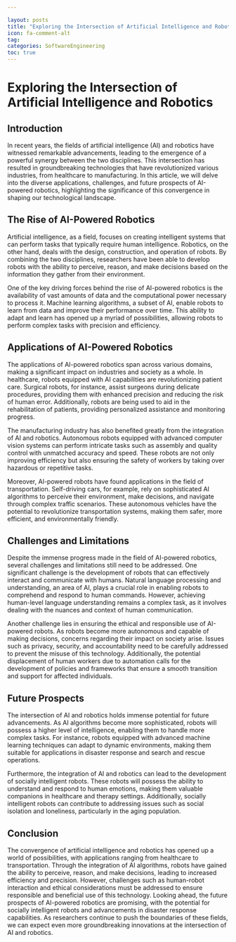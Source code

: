 ```yaml
---

layout: posts
title: "Exploring the Intersection of Artificial Intelligence and Robotics"
icon: fa-comment-alt
tag:      
categories: SoftwareEngineering
toc: true
---
```




# Exploring the Intersection of Artificial Intelligence and Robotics

## Introduction

In recent years, the fields of artificial intelligence (AI) and robotics have witnessed remarkable advancements, leading to the emergence of a powerful synergy between the two disciplines. This intersection has resulted in groundbreaking technologies that have revolutionized various industries, from healthcare to manufacturing. In this article, we will delve into the diverse applications, challenges, and future prospects of AI-powered robotics, highlighting the significance of this convergence in shaping our technological landscape.

## The Rise of AI-Powered Robotics

Artificial intelligence, as a field, focuses on creating intelligent systems that can perform tasks that typically require human intelligence. Robotics, on the other hand, deals with the design, construction, and operation of robots. By combining the two disciplines, researchers have been able to develop robots with the ability to perceive, reason, and make decisions based on the information they gather from their environment.

One of the key driving forces behind the rise of AI-powered robotics is the availability of vast amounts of data and the computational power necessary to process it. Machine learning algorithms, a subset of AI, enable robots to learn from data and improve their performance over time. This ability to adapt and learn has opened up a myriad of possibilities, allowing robots to perform complex tasks with precision and efficiency.

## Applications of AI-Powered Robotics

The applications of AI-powered robotics span across various domains, making a significant impact on industries and society as a whole. In healthcare, robots equipped with AI capabilities are revolutionizing patient care. Surgical robots, for instance, assist surgeons during delicate procedures, providing them with enhanced precision and reducing the risk of human error. Additionally, robots are being used to aid in the rehabilitation of patients, providing personalized assistance and monitoring progress.

The manufacturing industry has also benefited greatly from the integration of AI and robotics. Autonomous robots equipped with advanced computer vision systems can perform intricate tasks such as assembly and quality control with unmatched accuracy and speed. These robots are not only improving efficiency but also ensuring the safety of workers by taking over hazardous or repetitive tasks.

Moreover, AI-powered robots have found applications in the field of transportation. Self-driving cars, for example, rely on sophisticated AI algorithms to perceive their environment, make decisions, and navigate through complex traffic scenarios. These autonomous vehicles have the potential to revolutionize transportation systems, making them safer, more efficient, and environmentally friendly.

## Challenges and Limitations

Despite the immense progress made in the field of AI-powered robotics, several challenges and limitations still need to be addressed. One significant challenge is the development of robots that can effectively interact and communicate with humans. Natural language processing and understanding, an area of AI, plays a crucial role in enabling robots to comprehend and respond to human commands. However, achieving human-level language understanding remains a complex task, as it involves dealing with the nuances and context of human communication.

Another challenge lies in ensuring the ethical and responsible use of AI-powered robots. As robots become more autonomous and capable of making decisions, concerns regarding their impact on society arise. Issues such as privacy, security, and accountability need to be carefully addressed to prevent the misuse of this technology. Additionally, the potential displacement of human workers due to automation calls for the development of policies and frameworks that ensure a smooth transition and support for affected individuals.

## Future Prospects

The intersection of AI and robotics holds immense potential for future advancements. As AI algorithms become more sophisticated, robots will possess a higher level of intelligence, enabling them to handle more complex tasks. For instance, robots equipped with advanced machine learning techniques can adapt to dynamic environments, making them suitable for applications in disaster response and search and rescue operations.

Furthermore, the integration of AI and robotics can lead to the development of socially intelligent robots. These robots will possess the ability to understand and respond to human emotions, making them valuable companions in healthcare and therapy settings. Additionally, socially intelligent robots can contribute to addressing issues such as social isolation and loneliness, particularly in the aging population.

## Conclusion

The convergence of artificial intelligence and robotics has opened up a world of possibilities, with applications ranging from healthcare to transportation. Through the integration of AI algorithms, robots have gained the ability to perceive, reason, and make decisions, leading to increased efficiency and precision. However, challenges such as human-robot interaction and ethical considerations must be addressed to ensure responsible and beneficial use of this technology. Looking ahead, the future prospects of AI-powered robotics are promising, with the potential for socially intelligent robots and advancements in disaster response capabilities. As researchers continue to push the boundaries of these fields, we can expect even more groundbreaking innovations at the intersection of AI and robotics.